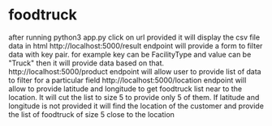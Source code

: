 # foodtruck
after running python3 app.py click on url provided it will display the csv file data in html
http://localhost:5000/result endpoint will provide a form to filter data with key  pair. for example key can be FacilityType and value can be "Truck" then it will provide data based on that.
http://localhost:5000/product endpoint will allow user to provide list of data to filter for a particular field
http://localhost:5000/location endpoint will allow to provide latitude and longitude to get foodtruck list near to the location. It will cut the list to size 5 to provide only 5 of them. If latitude and longitude is not provided it will find the location of the customer and provide the list of foodtruck of size 5 close to the location
